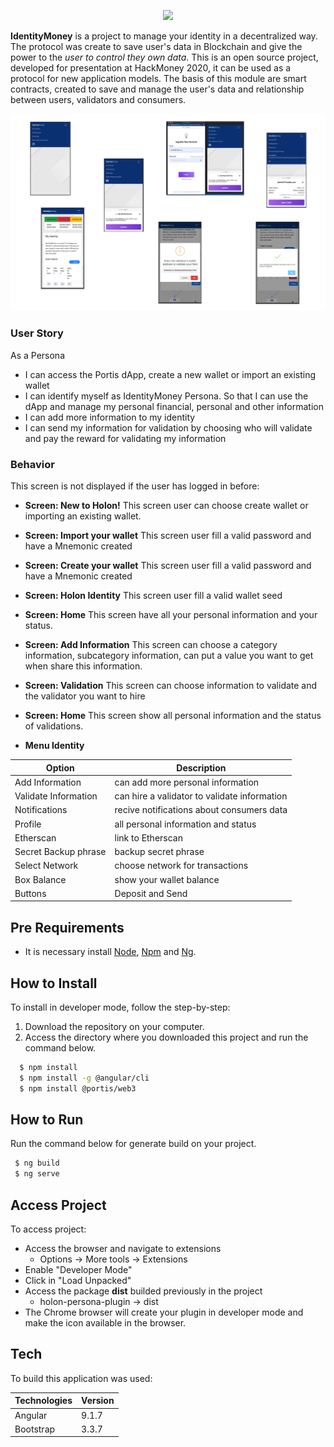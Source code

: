 <p align="center">
  <img src="docs/imgReadme/capavirasCoders.png">
</p>    

<p>
  <strong>IdentityMoney</strong> is a project to manage your identity in a decentralized way. The protocol was create to save user's data in Blockchain and give the power to the <i>user to control they own data</i>. This is an open source project, developed for presentation at HackMoney 2020, it can be used as a protocol for new application models.
  The basis of this module are smart contracts, created to save and manage the user's data and relationship between users, validators and consumers.
</p>

<img src="docs/imgReadme/Persona.png">

### User Story

As a Persona
- I can access the Portis dApp, create a new wallet or import an existing wallet
- I can identify myself as IdentityMoney Persona. So that I can use the dApp and manage my personal financial, personal and other information
- I can add more information to my identity
- I can send my information for validation by choosing who will validate and pay the reward for validating my information

### Behavior

This screen is not displayed if the user has logged in before:
- **Screen: New to Holon!**
This screen user can choose create wallet or importing an existing wallet.
- **Screen: Import your wallet**
This screen user fill  a valid password and have a Mnemonic created
- **Screen: Create your wallet**
This screen user fill  a valid password and have a Mnemonic created
- **Screen: Holon Identity**
This screen user fill  a valid wallet seed
- **Screen: Home**
This screen have all your personal information and your status.
- **Screen: Add Information**
This screen can choose a category information, subcategory information, can put a value you want to get when share this information.
- **Screen: Validation**
This screen can choose information to validate and the validator you want to hire
- **Screen: Home**
This screen show all personal information and the status of validations.

- **Menu Identity**

 Option | Description |
 ------ |------|
Add Information |can add more personal information|
Validate Information|can hire a validator to validate information|
Notifications | recive notifications about consumers data|
Profile | all personal information and status |
Etherscan |link to Etherscan |
Secret Backup phrase| backup secret phrase|
Select Network|choose network for transactions |
Box Balance | show your wallet balance |
Buttons | Deposit and Send |


## Pre Requirements

- It is necessary install [Node](https://nodejs.org/en/), [Npm](https://www.npmjs.com/) and [Ng](https://cli.angular.io/).

## How to Install

To install in developer mode, follow the step-by-step:
1. Download the repository on your computer. 
2. Access the directory where you downloaded this project and run the command below.
```sh
  $ npm install
  $ npm install -g @angular/cli
  $ npm install @portis/web3
```

## How to Run

Run the command below for generate build on your project.
```sh
 $ ng build
 $ ng serve
```

## Access Project

To access project:
- Access the browser and navigate to extensions 
  - Options -> More tools -> Extensions
- Enable "Developer Mode"
- Click in "Load Unpacked"
- Access the package **dist** builded previously in the project
  - holon-persona-plugin -> dist
- The Chrome browser will create your plugin in developer mode and make the icon available in the browser.

## Tech
To build this application was used:

 Technologies | Version |
 ------ |------|
  Angular  | 9.1.7 |
  Bootstrap | 3.3.7 |
